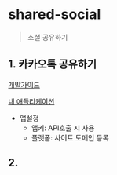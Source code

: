 # shared-social

> 소셜 공유하기

## 1. 카카오톡 공유하기

[개발가이드](https://developers.kakao.com/docs/latest/ko/message/js-link)

[내 애플리케이션](https://developers.kakao.com/console/app)

- 앱설정
  - 앱키: API호출 시 사용
  - 플랫폼: 사이트 도메인 등록

## 2.
